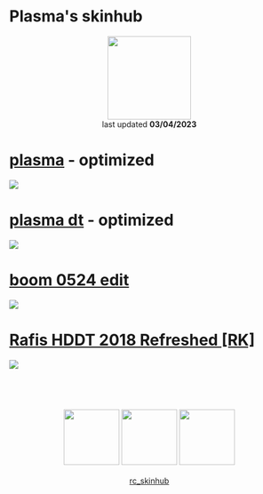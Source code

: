 # Plasma's skinhub
<p align="center">
<a href="https://osu.ppy.sh/users/10077431">
  <img src="https://a.ppy.sh/10077431"  
       width="150"
       height="150"></a>
<br>
last updated <b>03/04/2023</b>
</p>

# [plasma](https://github.com/ryancranie/skinhub/raw/tyfh/player/plasma/plasma.osk) - optimized
[![](https://i.imgur.com/QVAT5KA.png)](https://github.com/ryancranie/skinhub/raw/tyfh/player/plasma/plasma.osk)

# [plasma dt](https://github.com/ryancranie/skinhub/raw/tyfh/player/plasma/plasma%20dt.osk) - optimized
[![](https://i.imgur.com/gKZmQs4.png)](https://github.com/ryancranie/skinhub/raw/tyfh/player/plasma/plasma%20dt.osk)

# [boom 0524 edit](https://github.com/ryancranie/skinhub/raw/tyfh/player/plasma/boom%200524%20edit.osk)
[![](https://i.imgur.com/gScgmgT.png)](https://github.com/ryancranie/skinhub/raw/tyfh/player/plasma/boom%200524%20edit.osk)

# [Rafis HDDT 2018 Refreshed [RK]](https://github.com/ryancranie/skinhub/raw/tyfh/player/plasma/Rafis%20HDDT%202018%20Refreshed%20%5BRK%5D.osk)
[![](https://i.imgur.com/X0xdKRR.png)](https://github.com/ryancranie/skinhub/raw/tyfh/player/plasma/Rafis%20HDDT%202018%20Refreshed%20%5BRK%5D.osk)

#
<p align="center">
  <br></br>
  <a href="https://www.twitch.tv/plxsmapng">
  <img src="https://i.imgur.com/HM030lk.png" 
       width="100" 
       height="100"></a>
  <a href="https://www.youtube.com/channel/UCnvMeaH9VXA89GtV2-lAPtw">
  <img src="https://i.imgur.com/YWbDUUy.png"  
       width="100" 
       height="100"></a>
  <a href="https://twitter.com/PlxsmaPNG">
  <img src="https://i.imgur.com/PUQ5uWf.png" 
       width="100" 
       height="100"></a>
  <br></br>
  <a href="https://github.com/ryancranie/skinhub">rc_skinhub</a>
 </p>




